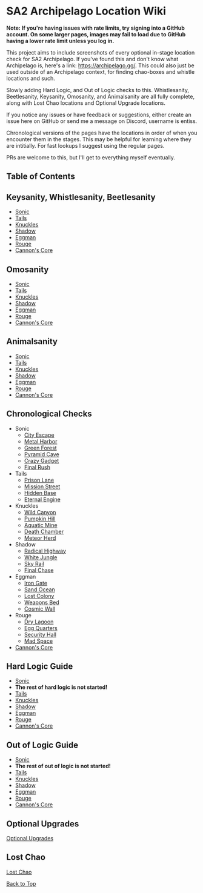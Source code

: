 # SA2 Archipelago Location Wiki

**Note: If you're having issues with rate limits, try signing into a GitHub account. On some larger pages, images may fail to load due to GitHub having a lower rate limit unless you log in.**

This project aims to include screenshots of every optional in-stage location check for SA2 Archipelago. If you've found this and don't know what Archipelago is, here's a link: https://archipelago.gg/. This could also just be used outside of an Archipelago context, for finding chao-boxes and whistle locations and such. 

Slowly adding Hard Logic, and Out of Logic checks to this.
Whistlesanity, Beetlesanity, Keysanity, Omosanity, and Animalsanity are all fully complete, along with Lost Chao locations and Optional Upgrade locations.

If you notice any issues or have feedback or suggestions, either create an issue here on GitHub or send me a message on Discord, username is entiss.

Chronological versions of the pages have the locations in order of when you encounter them in the stages. This may be helpful for learning where they are intitially. For fast lookups I suggest using the regular pages. 

PRs are welcome to this, but I'll get to everything myself eventually.

## Table of Contents

## Keysanity, Whistlesanity, Beetlesanity
- [Sonic](./Sonic/Sonic.md)
- [Tails](./Tails/Tails.md)
- [Knuckles](./Knuckles/Knuckles.md)
- [Shadow](./Shadow/Shadow.md)
- [Eggman](./Eggman/Eggman.md)
- [Rouge](./Rouge/Rouge.md)
- [Cannon's Core](./CannonsCore/CannonsCore.md)

## Omosanity
- [Sonic](./Sonic/SonicOmosanity.md)
- [Tails](./Tails/TailsOmosanity.md)
- [Knuckles](./Knuckles/KnucklesOmosanity.md)
- [Shadow](./Shadow/ShadowOmosanity.md)
- [Eggman](./Eggman/EggmanOmosanity.md)
- [Rouge](./Rouge/RougeOmosanity.md)
- [Cannon's Core](./CannonsCore/CannonsCoreOmosanity.md)

## Animalsanity
- [Sonic](./Sonic/SonicAnimalsanity.md)
- [Tails](./Tails/TailsAnimalsanity.md)
- [Knuckles](./Knuckles/KnucklesAnimalsanity.md)
- [Shadow](./Shadow/ShadowAnimalsanity.md)
- [Eggman](./Eggman/EggmanAnimalsanity.md)
- [Rouge](./Rouge/RougeAnimalsanity.md)
- [Cannon's Core](./CannonsCore/CannonsCoreAnimalsanity.md)

## Chronological Checks
- Sonic
  - [City Escape](./Sonic/Chronological/CityEscapeChronological.md) 
  - [Metal Harbor](./Sonic/Chronological/MetalHarborChronological.md) 
  - [Green Forest](./Sonic/Chronological/GreenForestChronological.md) 
  - [Pyramid Cave](./Sonic/Chronological/PyramidCaveChronological.md) 
  - [Crazy Gadget](./Sonic/Chronological/CrazyGadgetChronological.md) 
  - [Final Rush](./Sonic/Chronological/FinalRushChronological.md) 
- Tails
  - [Prison Lane](./Tails/Chronological/PrisonLaneChronological.md)
  - [Mission Street](./Tails/Chronological/MissionStreetChronological.md)
  - [Hidden Base](./Tails/Chronological/HiddenBaseChronological.md)
  - [Eternal Engine](./Tails/Chronological/EternalEngineChronological.md)
- Knuckles
  - [Wild Canyon](./Knuckles/Chronological/WildCanyonChronological.md)
  - [Pumpkin Hill](./Knuckles/Chronological/PumpkinHillChronological.md)
  - [Aquatic Mine](./Knuckles/Chronological/AquaticMineChronological.md)
  - [Death Chamber](./Knuckles/Chronological/DeathChamberChronological.md)
  - [Meteor Herd](./Knuckles/Chronological/MeteorHerdChronological.md)
- Shadow
  - [Radical Highway](./Shadow/Chronological/RadicalHighwayChronological.md)
  - [White Jungle](./Shadow/Chronological/WhiteJungleChronological.md)
  - [Sky Rail](./Shadow/Chronological/SkyRailChronological.md)
  - [Final Chase](./Shadow/Chronological/FinalChaseChronological.md)
- Eggman
  - [Iron Gate](./Eggman/Chronological/IronGateChronological.md)
  - [Sand Ocean](./Eggman/Chronological/SandOceanChronological.md)
  - [Lost Colony](./Eggman/Chronological/LostColonyChronological.md)
  - [Weapons Bed](./Eggman/Chronological/WeaponsBedChronological.md)
  - [Cosmic Wall](./Eggman/Chronological/CosmicWallChronological.md)
- Rouge
  - [Dry Lagoon](./Rouge/Chronological/DryLagoonChronological.md)
  - [Egg Quarters](./Rouge/Chronological/EggQuartersChronological.md)
  - [Security Hall](./Rouge/Chronological/SecurityHallChronological.md)
  - [Mad Space](./Rouge/Chronological/MadSpaceChronological.md)
- [Cannon's Core](./CannonsCore/CannonsCoreChronological.md)

## Hard Logic Guide
- [Sonic](./Sonic/SonicHardLogic.md)
- **The rest of hard logic is not started!**
- [Tails](./Tails/TailsHardLogic.md)
- [Knuckles](./Knuckles/KnucklesHardLogic.md)
- [Shadow](./Shadow/ShadowHardLogic.md)
- [Eggman](./Eggman/EggmanHardLogic.md)
- [Rouge](./Rouge/RougeHardLogic.md)
- [Cannon's Core](./CannonsCore/CannonsCoreHardLogic.md)

## Out of Logic Guide
- [Sonic](./Sonic/SonicOutOfLogic.md)
- **The rest of out of logic is not started!**
- [Tails](./Tails/TailsOutOfLogic.md)
- [Knuckles](./Knuckles/KnucklesOutOfLogic.md)
- [Shadow](./Shadow/ShadowOutOfLogic.md)
- [Eggman](./Eggman/EggmanOutOfLogic.md)
- [Rouge](./Rouge/RougeOutOfLogic.md)
- [Cannon's Core](./CannonsCore/CannonsCoreOutOfLogic.md)

## Optional Upgrades
[Optional Upgrades](./OptionalUpgrades/OptionalUpgrades.md)

## Lost Chao
[Lost Chao](./LostChao/LostChao.md)

[Back to Top](#)
